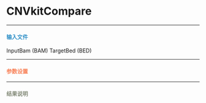 # CNVkitCompare



***
#### **<i class="fa fa-dot-circle-o" aria-hidden="true" style="color:#3090C7"></i><span style="color:#3090C7"> 输入文件**
InputBam (BAM)
TargetBed (BED)

***
#### **<i class="fa fa-cog" aria-hidden="true" style="color:#F88158"></i> <span style="color:#F88158">参数设置**



***
#### **<i class="fa fa-file-text" aria-hidden="true" style="color:#848b79"></i><span style="color:#848b79"> 结果说明**

